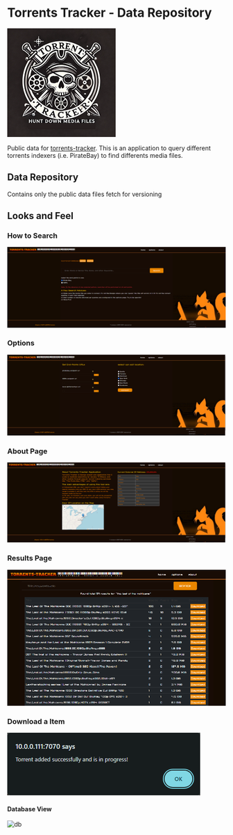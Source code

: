 # Torrents Tracker - Data Repository

![logo](doc/img/logo_small.png)
 
Public data for [torrents-tracker](https://github.com/arsscriptum/torrents-tracker).
This is an application to query different torrents indexers (i.e. PirateBay) to find differents media files. 

## Data Repository

Contains only the public data files fetch for versioning


## Looks and Feel

### How to Search

![1](doc/img/tracker01.png)

### Options

![2](doc/img/tracker02.png)


### About Page

![3](doc/img/tracker03.png)


### Results Page

![4](doc/img/tracker04.png)


### Download a Item

![5](doc/img/tracker05.png)



#### Database View

![db](doc/dbview.png)